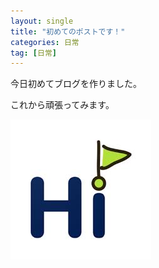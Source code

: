```yaml
---
layout: single
title: "初めてのポストです！"
categories: 日常
tag: [日常]
---
```


今日初めてブログを作りました。

これから頑張ってみます。

![hi](../images/hi.jpg)
